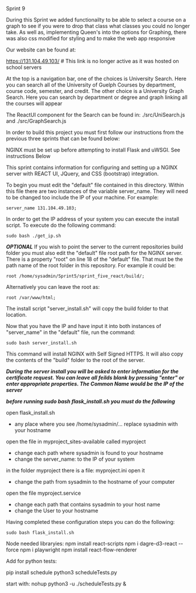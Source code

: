 Sprint 9

During this Sprint we added functionailty to be able to select a course on a graph to see if you were to drop that class what classes you could no longer take.
As well as, implementing Queen's into the options for Graphing, there was also css modified for styling and to make the web app responsive 

Our website can be found at:

https://131.104.49.103/  # This link is no longer active as it was hosted on school servers

At the top is a navigation bar, one of the choices is University Search. Here you can search all of the University of Guelph Courses by department, course code, semester, and credit.
The other choice is a University Graph Search. Here you can search by department or degree and graph linking all the courses will appear

The ReactUI component for the Search can be found in: ./src/UniSearch.js and ./src/GraphSearch.js

In order to build this project you must first follow our instructions from the previous three sprints that can be found below:

NGINX must be set up before attempting to install Flask and uWSGI. See instructions Below

This sprint contains information for configuring and setting up a NGINX server with REACT UI, JQuery, and CSS (bootstrap) integration.

To begin you must edit the "default" file contained in this directory. Within this file there are two instances of the variable server_name. They will need to be changed too include the IP of your machine.
For example:

```
server_name 131.104.49.103;
```

In order to get the IP address of your system you can execute the install script. To execute do the following command:

```
sudo bash ./get_ip.sh
```

**_OPTIONAL_** If you wish to point the server to the current repositories build folder you must also edit the "default" file root path for the NGINX server. There is a property "root" on line 18 of the "default" file. That must be the path name of the root folder in this repository. For example it could be:

```
root /home/sysadmin/Sprint5/sprint_five_react/build/;
```

Alternatively you can leave the root as:

```
root /var/www/html;
```

The install script "server_install.sh" will copy the build folder to that location.

Now that you have the IP and have input it into both instances of "server_name" in the "default" file, run the command:

```
sudo bash server_install.sh
```

This command will install NGINX with Self Signed HTTPS. It will also copy the contents of the "build" folder to the root of the server.

**_During the server install you will be asked to enter information for the certificate request. You can leave all feilds blank by pressing "enter" or enter appropriate properties. The Common Name would be the IP of the server_**

**_before running sudo bash flask_install.sh you must do the following_**

open flask_install.sh

- any place where you see /home/sysadmin/... replace sysadmin with your hostname

open the file in myproject_sites-available called myproject

- change each path where sysadmin is found to your hostname
- change the server_name: to the IP of your system

in the folder myproject there is a file: myproject.ini open it

- change the path from sysadmin to the hostname of your computer

open the file myproject.service

- change each path that contains sysadmin to your host name
- change the User to your hostname

Having completed these configuration steps you can do the following:

```
sudo bash flask_install.sh
```

Node needed libraryies:
npm install react-scripts
npm i dagre-d3-react --force
npm i playwright
npm install react-flow-renderer

Add for python tests:

pip install schedule
python3 scheduleTests.py

start with: nohup python3 -u ./scheduleTests.py &
